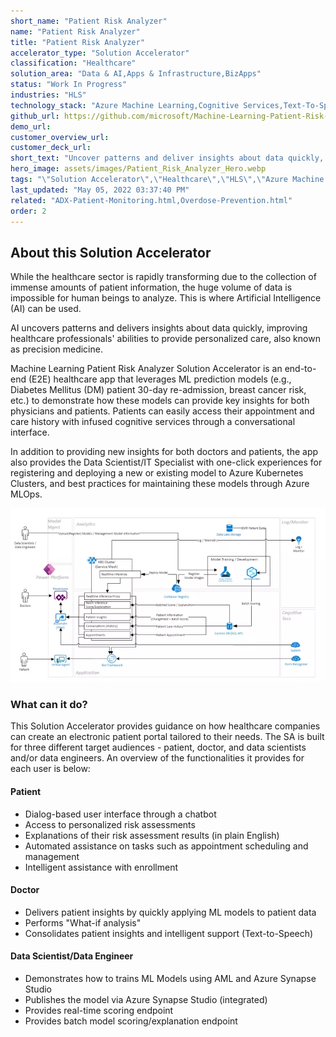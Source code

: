 ```yaml
---
short_name: "Patient Risk Analyzer"
name: "Patient Risk Analyzer"
title: "Patient Risk Analyzer"
accelerator_type: "Solution Accelerator"
classification: "Healthcare"
solution_area: "Data & AI,Apps & Infrastructure,BizApps"
status: "Work In Progress"
industries: "HLS"
technology_stack: "Azure Machine Learning,Cognitive Services,Text-To-Speech,Form Recognizer,PVA,PowerApps,Azure Kubernetes Services,Synapse Analytics"
github_url: https://github.com/microsoft/Machine-Learning-Patient-Risk-Analyzer-SA
demo_url: 
customer_overview_url: 
customer_deck_url: 
short_text: "Uncover patterns and deliver insights about data quickly, improving healthcare professionals' ability to provide personalized care, also known as precision medicine"
hero_image: assets/images/Patient_Risk_Analyzer_Hero.webp
tags: "\"Solution Accelerator\",\"Healthcare\",\"HLS\",\"Azure Machine Learning\",\"Cognitive Services\",\"Text-To-Speech\",\"Form Recognizer\",\"PVA\",\"PowerApps\",\"Azure Kubernetes Services\",\"Synapse Analytics\",\"Data & AI\",\"Apps & Infrastructure\",\"BizApps\""
last_updated: "May 05, 2022 03:37:40 PM"
related: "ADX-Patient-Monitoring.html,Overdose-Prevention.html"
order: 2
---
```

## About this Solution Accelerator

While the healthcare sector is rapidly transforming due to the collection of immense amounts of patient information, the huge volume of data is impossible for human beings to analyze. This is where Artificial Intelligence (AI) can be used.

AI uncovers patterns and delivers insights about data quickly, improving healthcare professionals' abilities to provide personalized care, also known as precision medicine.

Machine Learning Patient Risk Analyzer Solution Accelerator is an end-to-end (E2E) healthcare app that leverages ML prediction models (e.g., Diabetes Mellitus (DM) patient 30-day re-admission, breast cancer risk, etc.) to demonstrate how these models can provide key insights for both physicians and patients. Patients can easily access their appointment and care history with infused cognitive services through a conversational interface.

In addition to providing new insights for both doctors and patients, the app also provides the Data Scientist/IT Specialist with one-click experiences for registering and deploying a new or existing model to Azure Kubernetes Clusters, and best practices for maintaining these models through Azure MLOps.

![Patient Risk Analyzer Solution Accelerator](../assets/images/PRAReferenceArchitecture.webp)

### What can it do?

This Solution Accelerator provides guidance on how healthcare companies can create an electronic patient portal tailored to their needs. The SA is built for three different target audiences - patient, doctor, and data scientists and/or data engineers. An overview of the functionalities it provides for each user is below:

#### Patient

* Dialog-based user interface through a chatbot
* Access to personalized risk assessments
* Explanations of their risk assessment results (in plain English)
* Automated assistance on tasks such as appointment scheduling and management
* Intelligent assistance with enrollment

#### Doctor

* Delivers patient insights by quickly applying ML models to patient data
* Performs "What-if analysis"
* Consolidates patient insights and intelligent support (Text-to-Speech)

#### Data Scientist/Data Engineer

* Demonstrates how to trains ML Models using AML and Azure Synapse Studio
* Publishes the model via Azure Synapse Studio (integrated)
* Provides real-time scoring endpoint
* Provides batch model scoring/explanation endpoint
